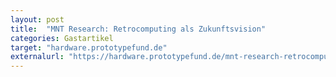 ```yaml
---
layout: post
title:  "MNT Research: Retrocomputing als Zukunftsvision"
categories: Gastartikel
target: "hardware.prototypefund.de"
externalurl: "https://hardware.prototypefund.de/mnt-research-retrocomputing-als-zukunftsvision/"
---
```

